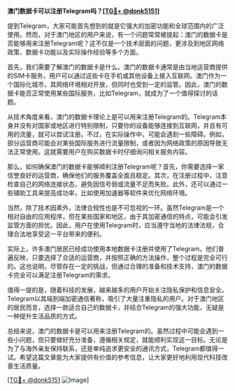 **澳门数据卡可以注册Telegram吗？[[TG💪+ @donk5151](https://t.me/s/donk5151)]**

提到Telegram，大家可能首先想到的就是它强大的加密功能和全球范围内的广泛使用。然而，对于澳门地区的用户来说，有一个问题常常被提起：澳门的数据卡是否能够用来注册Telegram呢？这不仅是一个技术层面的问题，更涉及到地区网络政策、数据卡功能以及实际操作经验等多个方面。

首先，我们需要了解澳门的数据卡是什么。澳门的数据卡通常是由当地运营商提供的SIM卡服务，用户可以通过这些卡在手机或其他设备上接入互联网。澳门作为一个国际化城市，其网络环境相对开放，但同时也受到一定的监管。因此，澳门的数据卡能否正常使用某些国际服务，比如Telegram，就成为了一个值得探讨的话题。

从技术角度来看，澳门的数据卡理论上是可以用来注册Telegram的。Telegram本身并没有对国家或地区进行特别限制，只要你的设备能够连接到互联网，并且有可用的流量，就可以尝试注册。不过，在实际操作中，可能会遇到一些障碍。例如，部分运营商可能会对某些国际服务进行流量限制，或者因为网络政策的原因导致无法正常使用。这就需要用户在购买数据卡时仔细询问相关服务内容。

那么，如何确保澳门的数据卡能够顺利注册Telegram呢？首先，你需要选择一家信誉良好的运营商，确保他们的服务覆盖全面且稳定。其次，在注册过程中，注意检查自己的网络连接状态，避免因信号弱或流量不足而失败。此外，还可以通过一些辅助工具来提高成功率，比如使用加速器等软件来优化网络环境。

当然，除了技术因素外，法律合规性也是不可忽视的一环。虽然Telegram是一个相对自由的应用程序，但在某些国家和地区，由于其加密通信的特点，可能会引发监管方面的担忧。因此，用户在使用Telegram时，应当遵守当地的法律法规，合理合法地享受这一平台带来的便利。

实际上，许多澳门居民已经成功使用本地数据卡注册并使用了Telegram。他们普遍反映，只要选择了合适的运营商，并按照正确的方法操作，整个过程是完全可行的。这也说明，尽管存在一定的挑战，但通过合理的准备和技术支持，澳门的数据卡完全可以满足注册Telegram的需求。

值得一提的是，随着科技的发展，越来越多的用户开始关注隐私保护和信息安全。Telegram以其端到端加密通信著称，吸引了大量注重隐私的用户。对于澳门地区的居民而言，选择一款适合自己的数据卡，并结合Telegram的强大功能，无疑是一种提升生活品质的方式。

总结来说，澳门的数据卡是可以用来注册Telegram的。虽然过程中可能会遇到一些小问题，但只要做好充分准备，遵循相关规定，就能顺利实现这一目标。无论是为了与海外亲友保持联系，还是单纯追求更安全的通讯方式，Telegram都值得一试。希望这篇文章能为大家提供有价值的参考信息，让大家更好地利用现代科技改善生活质量。

[[TG💪+ @donk5151](https://t.me/s/donk5151) ![Image](https://i.postimg.cc/rwNCRYN7/Snipaste-2025-04-30-17-27-05.png)]